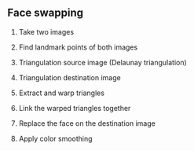 ## Face swapping

1. Take two images

2. Find landmark points of both images

3. Triangulation source image (Delaunay triangulation)

4. Triangulation destination image

5. Extract and warp triangles

6. Link the warped triangles together

7. Replace the face on the destination image

8. Apply color smoothing
